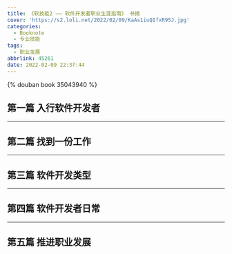 ```yaml
---
title: 《软技能2 —— 软件开发者职业生涯指南》 书摘
cover: 'https://s2.loli.net/2022/02/09/KaAs1iuQIfxR95J.jpg'
categories:
  - Booknote
  - 专业技能
tags:
  - 职业发展
abbrlink: 45261
date: 2022-02-09 22:37:44
---
```


{% douban book 35043940 %}

## 第一篇 入行软件开发者

---

## 第二篇 找到一份工作

---

## 第三篇 软件开发类型

---

## 第四篇 软件开发者日常

---

## 第五篇 推进职业发展

